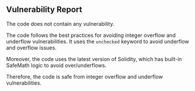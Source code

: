 ## Vulnerability Report

The code does not contain any vulnerability. 

The code follows the best practices for avoiding integer overflow and underflow vulnerabilities. It uses the `unchecked` keyword to avoid underflow and overflow issues. 

Moreover, the code uses the latest version of Solidity, which has built-in SafeMath logic to avoid over/underflows. 

Therefore, the code is safe from integer overflow and underflow vulnerabilities.